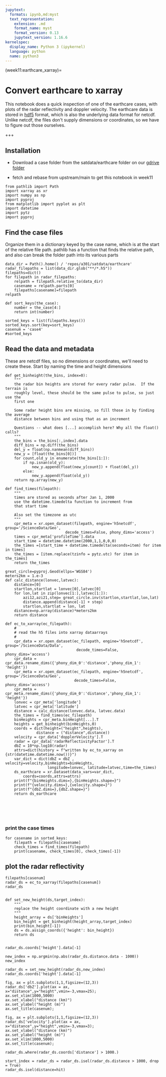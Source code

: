 ```yaml
---
jupytext:
  formats: ipynb,md:myst
  text_representation:
    extension: .md
    format_name: myst
    format_version: 0.13
    jupytext_version: 1.16.6
kernelspec:
  display_name: Python 3 (ipykernel)
  language: python
  name: python3
---
```


(week11:earthcare_xarray)=
# Convert earthcare to xarray

This notebook does a quick inspection of one of the earthcare cases, with
plots of the radar reflectivity and doppler velocity.  The earthcare data
is stored in [hdf5](https://docs.h5py.org/en/stable/) format, which is also
the underlying data format for netcdf.  Unlike netcdf, the files don't supply
dimensions or coordinates, so we have to figure out those ourselves.

+++

## Installation

- Download a case folder from the satdata/earthcare folder on our
[gdrive folder](https://drive.google.com/drive/folders/1-D6y9MlE8LZRLZg-qRCxPZSgar8kGjBT?usp=drive_link)

- fetch and rebase from upstream/main to get this notebook in week11

```{code-cell} ipython3
from pathlib import Path
import xarray as xr
import numpy as np
import pyproj
from matplotlib import pyplot as plt
import datetime
import pytz
import pyproj
```

## Find the case files

Organize them in a dictionary keyed by the case name, which
is at the start of the relative file path.  pathlib has a function that
finds the relative path, and also can break the folder path into 
its various parts

```{code-cell} ipython3
data_dir = Path().home() / 'repos/a301/satdata/earthcare'
radar_filepaths = list(data_dir.glob("**/*.h5"))
filepaths=dict()
for filepath in radar_filepaths:
    relpath = filepath.relative_to(data_dir)
    casename = relpath.parts[0]
    filepaths[casename]=filepath
relpath
```

```{code-cell} ipython3
def sort_keys(the_case):
    number = the_case[4:]
    return int(number)
```

```{code-cell} ipython3
sorted_keys = list(filepaths.keys())
sorted_keys.sort(key=sort_keys)
casenum = 'case4'
#sorted_keys
```

## Read the data and metadata

These are netcdf files, so no dimensions or coordinates, we'll need to
create these.  Start by naming the time and height dimensions

```{code-cell} ipython3
def get_binheight(the_bins, index=0):
    """
    the radar bin heights are stored for every radar pulse.  If the terrain is
    roughly level, these should be the same pulse to pulse, so just use the
    first one

    Some radar height bins are missing, so fill those in by finding the average
    distance between bins and using that as an increment

    Questions -- what does [...] accomplish here? Why all the float() calls?
    """
    the_bins = the_bins[:,index].data
    diff_bins = np.diff(the_bins)
    del_y = float(np.nanmean(diff_bins))
    new_y = [float(the_bins[0])]
    for count,old_y in enumerate(the_bins[1:]):
        if np.isnan(old_y):
            new_y.append(float(new_y[count]) + float(del_y))
        else:
            new_y.append(float(old_y))
    return np.array(new_y)

def find_times(filepath):
    """
    times are stored as seconds after Jan 1, 2000
    use the datetime.timedelta function to increment from
    that start time

    Also set the timezone as utc
    """
    cpr_meta = xr.open_dataset(filepath, engine='h5netcdf', group='/ScienceData/Geo',
                           decode_times=False, phony_dims='access')
    times = cpr_meta['profileTime'].data
    start_time = datetime.datetime(2000,1,1,0,0,0)
    the_times =[start_time + datetime.timedelta(seconds=item) for item in times]
    the_times = [item.replace(tzinfo = pytz.utc) for item in the_times]
    return the_times

great_circle=pyproj.Geod(ellps='WGS84')
meters2km = 1.e-3
def calc_distance(lonvec,latvec):
    distance=[0]
    startlon,startlat = lonvec[0],latvec[0]
    for lon,lat in zip(lonvec[1:],latvec[1:]):
        azi12,azi21,step= great_circle.inv(startlon,startlat,lon,lat)
        distance.append(distance[-1] + step)
        startlon,startlat = lon, lat
    distance=np.array(distance)*meters2km
    return distance

def ec_to_xarray(ec_filepath):
    #
    # read the h5 files into xarray dataarrays
    # 
    cpr_data = xr.open_dataset(ec_filepath, engine='h5netcdf', group='/ScienceData/Data',
                                decode_times=False,  phony_dims='access')
    cpr_data = cpr_data.rename_dims({'phony_dim_0':'distance','phony_dim_1': 'height'})
    cpr_meta = xr.open_dataset(ec_filepath, engine='h5netcdf', group='/ScienceData/Geo',
                               decode_times=False, phony_dims='access')
    cpr_meta = cpr_meta.rename_dims({'phony_dim_0':'distance','phony_dim_1': 'height'})
    lonvec = cpr_meta['longitude']
    latvec = cpr_meta['latitude']
    distance = calc_distance(lonvec.data, latvec.data)
    the_times = find_times(ec_filepath)
    binHeights = cpr_meta.binHeight[...].T
    heights = get_binheight(binHeights,0)
    coords = dict(height=("height",heights),
              distance = ("distance",distance))
    velocity = cpr_data['dopplerVelocity'].T
    radar = cpr_data['radarReflectivityFactor'].T
    dbZ = 10*np.log10(radar)
    attrs=dict(history = f"written by ec_to_xarray on {str(datetime.datetime.now())}")
    var_dict = dict(dbZ = dbZ , velocity=velocity,binHeights=binHeights,
                   longitude=lonvec, latitude=latvec,time=the_times)
    ds_earthcare = xr.Dataset(data_vars=var_dict,
        coords=coords,attrs=attrs)
    print(f"{binHeights.dims=},{binHeights.shape=}")
    print(f"{velocity.dims=},{velocity.shape=}")
    print(f"{dbZ.dims=},{dbZ.shape=}")
    return ds_earthcare
    

    
    
```

```{code-cell} ipython3

```

### print the case times

```{code-cell} ipython3
for casename in sorted_keys:
    filepath = filepaths[casename]
    check_times = find_times(filepath)
    print(casename, check_times[0], check_times[-1])
```

## plot the radar reflectivity

```{code-cell} ipython3
filepaths[casenum]
radar_ds = ec_to_xarray(filepaths[casenum])
radar_ds
```

```{code-cell} ipython3

```

```{code-cell} ipython3
def set_new_height(ds,target_index):
    """
    replace the height coordinate with a new height
    """
    height_array = ds['binHeights']
    bin_height = get_binheight(height_array,target_index)
    print(bin_height[-1])
    ds = ds.assign_coords({'height': bin_height})
    return ds
    
```

```{code-cell} ipython3
radar_ds.coords['height'].data[-1]
```

```{code-cell} ipython3
new_index = np.argmin(np.abs(radar_ds.distance.data - 1000))
new_index
```

```{code-cell} ipython3
radar_ds = set_new_height(radar_ds,new_index)
radar_ds.coords['height'].data[-1]
```

```{code-cell} ipython3
fig, ax = plt.subplots(1,1,figsize=(12,3))
radar_ds['dbZ'].plot(ax = ax, x="distance",y="height",vmin=-3,vmax=25);
ax.set_xlim(1000,5000)
ax.set_xlabel("distance (km)")
ax.set_ylabel("height (m)")
ax.set_title(casenum);
```

```{code-cell} ipython3
fig, ax = plt.subplots(1,1,figsize=(12,3))
radar_ds['velocity'].plot(ax = ax, x="distance",y="height",vmin=-3,vmax=3);
ax.set_xlabel("distance (km)")
ax.set_ylabel("height (m)")
ax.set_xlim(1000,5000)
ax.set_title(casenum);
```

```{code-cell} ipython3
radar_ds.where(radar_ds.coords['distance'] > 1000.)
```

```{code-cell} ipython3
start_index = radar_ds = radar_ds.isel(radar_ds.distance > 1000, drop = True)
radar_ds.isel(distance=hit)
```

```{code-cell} ipython3

```
